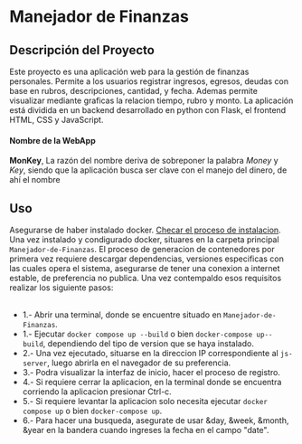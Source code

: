 # Manejador de Finanzas

## Descripción del Proyecto

Este proyecto es una aplicación web para la gestión de finanzas personales. Permite a los usuarios registrar ingresos, egresos, deudas con base en rubros, descripciones, cantidad, y fecha. Ademas permite visualizar mediante graficas la relacion tiempo, rubro y monto. La aplicación está dividida en un backend desarrollado en python con Flask, el frontend  HTML, CSS y JavaScript.

#### Nombre de la WebApp
**MonKey**, La razón del nombre deriva de sobreponer la palabra *Money* y *Key*, siendo que la aplicación busca ser clave con el manejo del dinero, de ahí el nombre

## Uso
Asegurarse de haber instalado docker. [Checar el proceso de instalacion](https://www.google.com/url?sa=t&source=web&rct=j&opi=89978449&url=https://www.digitalocean.com/community/tutorials/how-to-install-and-use-docker-compose-on-ubuntu-20-04-es&ved=2ahUKEwiY47fCq6aKAxUXLkQIHQt2ILQQFnoECCIQAQ&usg=AOvVaw3O3jGiUVGuVzAyR891Kjf7).
Una vez instalado y condigurado docker, situares en la carpeta principal `Manejador-de-Finanzas`. El proceso de generacion de contenedores por primera vez requiere descargar dependencias, versiones especificas con las cuales opera el sistema, asegurarse de tener una conexion a internet estable, de preferencia no publica. Una vez contempaldo esos requisitos realizar los siguiente pasos:<br></br>
  - 1.- Abrir una terminal, donde se encuentre situado en `Manejador-de-Finanzas`.
  - 1.- Ejecutar `docker compose up --build` o bien `docker-compose up--build`, dependiendo del tipo de version que se haya instalado.
  - 2.- Una vez ejecutado, situarse en la direccion IP correspondiente al `js-server`, luego abrirla en el navegador de su preferencia.
  - 3.- Podra visualizar la interfaz de inicio, hacer el proceso de registro.
  - 4.- Si requiere cerrar la aplicacion, en la terminal donde se encuentra corriendo la aplicacion presionar Ctrl-c.
  - 5.- Si requiere levantar la aplicacion solo necesita ejecutar `docker compose up` o bien `docker-compose up`.
  - 6.- Para hacer una busqueda, asegurate de usar &day, &week, &month, &year en la bandera cuando ingreses la fecha en el campo "date". 


